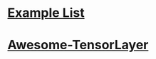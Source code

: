 # [Example List](http://tensorlayer.readthedocs.io/en/latest/user/example.html)
# [Awesome-TensorLayer](https://github.com/tensorlayer/awesome-tensorlayer)